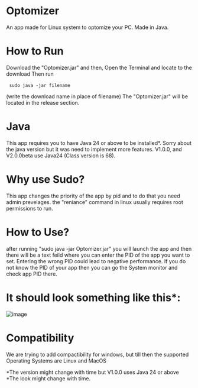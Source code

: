 # Optomizer
An app made for Linux system to optomize your PC. Made in Java.

# How to Run
Download the "Optomizer.jar" and then,
Open the Terminal and locate to the download
Then run <pre> ```sudo java -jar filename ``` </pre> (write the download name in place of filename)
The "Optomizer.jar" will be located in the release section.

# Java
This app requires you to have Java 24 or above to be installed*. Sorry about the java version but it was need to implement more features.
V1.0.0, and V2.0.0beta use Java24 (Class version is 68).

# Why use Sudo?
This app changes the priority of the app by pid and to do that you need admin prevelages.
the "reniance" command in linux usually requires root permissions to run.

# How to Use?
after running "sudo java -jar Optomizer.jar" you will launch the app and then there will be a text feild where you can enter the PID of the app you want to set. Entering the wrong PID could lead to negative performance.
If you do not know the PID of your app then you can go the System monitor and check app PID there.

# It should look something like this*:

![image](https://github.com/user-attachments/assets/873c89fb-aae8-44a1-90d6-604788c935c5)


# Compatibility
We are trying to add compactibility for windows, but till then the supported Operating Systems are Linux and MacOS

*The version might change with time but V1.0.0 uses Java 24 or above
*The look might change with time.
